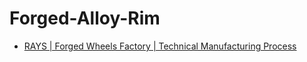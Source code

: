 # Forged-Alloy-Rim
- [RAYS | Forged Wheels Factory | Technical Manufacturing Process](https://youtu.be/f5glBHADoug)
